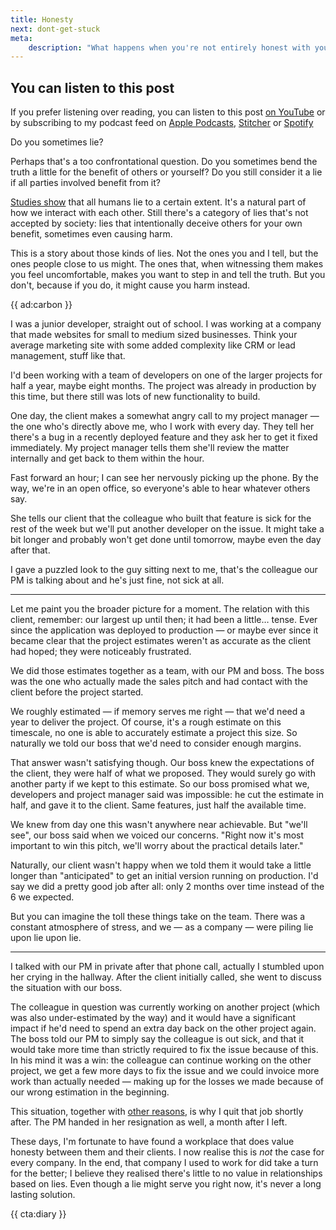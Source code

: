 ```yaml
---
title: Honesty
next: dont-get-stuck
meta:
    description: "What happens when you're not entirely honest with your clients and colleagues"
---
```


<div class="sidenote">
<h2>You can listen to this post</h2>

If you prefer listening over reading, you can listen to this post [on YouTube](*https://www.youtube.com/watch?v=bNvQezGO02M&ab_channel=BrentRoose) or by subscribing to my podcast feed on [Apple Podcasts](*https://podcasts.apple.com/be/podcast/rant-with-brent/id1462956030), [Stitcher](*https://www.stitcher.com/s?fid=403581&refid=stpr.) or [Spotify](*https://open.spotify.com/show/43sF0kY3BWepaO9CkLvVdJ?si=R-MIXaMHQbegQyq3gQm7Yw)
</div>

Do you sometimes lie?

Perhaps that's a too confrontational question. Do you sometimes bend the truth a little for the benefit of others or yourself? Do you still consider it a lie if all parties involved benefit from it?

[Studies show](*https://www.ted.com/talks/pamela_meyer_how_to_spot_a_liar?referrer=playlist-5_talks_on_the_truth_about_lyi#t-406482) that all humans lie to a certain extent. It's a natural part of how we interact with each other. Still there's a category of lies that's not accepted by society: lies that intentionally deceive others for your own benefit, sometimes even causing harm.

This is a story about those kinds of lies. Not the ones you and I tell, but the ones people close to us might. The ones that, when witnessing them makes you feel uncomfortable, makes you want to step in and tell the truth. But you don't, because if you do, it might cause you harm instead.

{{ ad:carbon }}

I was a junior developer, straight out of school. I was working at a company that made websites for small to medium sized businesses. Think your average marketing site with some added complexity like CRM or lead management, stuff like that.

I'd been working with a team of developers on one of the larger projects for half a year, maybe eight months. The project was already in production by this time, but there still was lots of new functionality to build. 

One day, the client makes a somewhat angry call to my project manager — the one who's directly above me, who I work with every day. They tell her there's a bug in a recently deployed feature and they ask her to get it fixed immediately. My project manager tells them she'll review the matter internally and get back to them within the hour. 

Fast forward an hour; I can see her nervously picking up the phone. By the way, we're in an open office, so everyone's able to hear whatever others say.

She tells our client that the colleague who built that feature is sick for the rest of the week but we'll put another developer on the issue. It might take a bit longer and probably won't get done until tomorrow, maybe even the day after that. 

I gave a puzzled look to the guy sitting next to me, that's the colleague our PM is talking about and he's just fine, not sick at all.

---

Let me paint you the broader picture for a moment. The relation with this client, remember: our largest up until then; it had been a little… tense. Ever since the application was deployed to production — or maybe ever since it became clear that the project estimates weren't as accurate as the client had hoped; they were noticeably frustrated. 

We did those estimates together as a team, with our PM and boss. The boss was the one who actually made the sales pitch and had contact with the client before the project started. 

We roughly estimated — if memory serves me right — that we'd need a year to deliver the project.
Of course, it's a rough estimate on this timescale, no one is able to accurately estimate a project this size. So naturally we told our boss that we'd need to consider enough margins. 

That answer wasn't satisfying though. Our boss knew the expectations of the client, they were half of what we proposed. They would surely go with another party if we kept to this estimate. So our boss promised what we, developers and project manager said was impossible: he cut the estimate in half, and gave it to the client. Same features, just half the available time.

We knew from day one this wasn't anywhere near achievable. But "we'll see", our boss said when we voiced our concerns. "Right now it's most important to win this pitch, we'll worry about the practical details later."

Naturally, our client wasn't happy when we told them it would take a little longer than "anticipated" to get an initial version running on production. I'd say we did a pretty good job after all: only 2 months over time instead of the 6 we expected. 

But you can imagine the toll these things take on the team. There was a constant atmosphere of stress, and we — as a company — were piling lie upon lie upon lie.

---

I talked with our PM in private after that phone call, actually I stumbled upon her crying in the hallway. After the client initially called, she went to discuss the situation with our boss. 

The colleague in question was currently working on another project (which was also under-estimated by the way) and it would have a significant impact if he'd need to spend an extra day back on the other project again. The boss told our PM to simply say the colleague is out sick, and that it would take more time than strictly required to fix the issue because of this. In his mind it was a win: the colleague can continue working on the other project, we get a few more days to fix the issue and we could invoice more work than actually needed — making up for the losses we made because of our wrong estimation in the beginning. 

This situation, together with [other reasons](/blog/dont-get-stuck), is why I quit that job shortly after. The PM handed in her resignation as well, a month after I left.

These days, I'm fortunate to have found a workplace that does value honesty between them and their clients. I now realise this is _not_ the case for every company. In the end, that company I used to work for did take a turn for the better; I believe they realised there's little to no value in relationships based on lies. Even though a lie might serve you right now, it's never a long lasting solution.

{{ cta:diary }}
